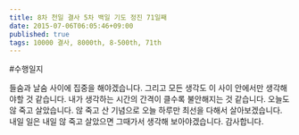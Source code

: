 ```yaml
---
title: 8차 천일 결사 5차 백일 기도 정진 71일째
date: 2015-07-06T06:05:46+09:00
published: true
tags: 10000 결사, 8000th, 8-500th, 71th
---
```


#수행일지

들숨과 날숨 사이에 집중을 해야겠습니다. 그리고 모든 생각도 이 사이 안에서만 생각해야할 것 같습니다. 내가 생각하는 시간의 간격이 클수록 불안해지는 것 같습니다. 오늘도 않 죽고 살았습니다. 않 죽고 산 기념으로 오늘 하루만 최선을 다해서 살아보겠습니다. 내일 일은 내일 않 죽고 살았으면 그때가서 생각해 보아야겠습니다. 감사합니다.
